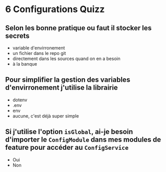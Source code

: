 # 6 Configurations Quizz

##  Selon les bonne pratique ou faut il stocker les secrets
- variable d'envirronement
- un fichier dans le repo git
- directement dans les sources quand on en a besoin
- à la banque

## Pour simplifier la gestion des variables d'envirronement j'utilise la librairie
- dotenv
- .env
- env
- aucune, c'est déjà super simple

## Si j'utilise l'option `isGlobal`, ai-je besoin d'importer le `ConfigModule` dans mes modules de feature pour accéder au `ConfigService`
- Oui
- Non

